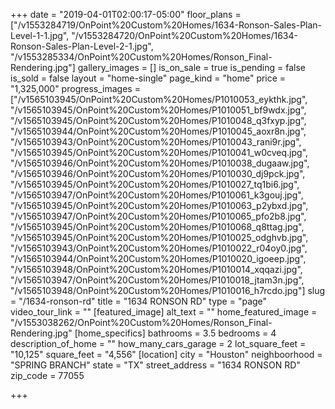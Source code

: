 +++
date = "2019-04-01T02:00:17-05:00"
floor_plans = ["/v1553284719/OnPoint%20Custom%20Homes/1634-Ronson-Sales-Plan-Level-1-1.jpg", "/v1553284720/OnPoint%20Custom%20Homes/1634-Ronson-Sales-Plan-Level-2-1.jpg", "/v1553285334/OnPoint%20Custom%20Homes/Ronson_Final-Rendering.jpg"]
gallery_images = []
is_on_sale = true
is_pending = false
is_sold = false
layout = "home-single"
page_kind = "home"
price = "1,325,000"
progress_images = ["/v1565103945/OnPoint%20Custom%20Homes/P1010053_eykthk.jpg", "/v1565103945/OnPoint%20Custom%20Homes/P1010051_bf9wdx.jpg", "/v1565103945/OnPoint%20Custom%20Homes/P1010048_q3fxyp.jpg", "/v1565103944/OnPoint%20Custom%20Homes/P1010045_aoxr8n.jpg", "/v1565103943/OnPoint%20Custom%20Homes/P1010043_rani9r.jpg", "/v1565103945/OnPoint%20Custom%20Homes/P1010041_w0cveq.jpg", "/v1565103946/OnPoint%20Custom%20Homes/P1010038_dugaaw.jpg", "/v1565103946/OnPoint%20Custom%20Homes/P1010030_dj9pck.jpg", "/v1565103945/OnPoint%20Custom%20Homes/P1010027_tq1bi6.jpg", "/v1565103947/OnPoint%20Custom%20Homes/P1010061_k3gouj.jpg", "/v1565103945/OnPoint%20Custom%20Homes/P1010063_p2ybxd.jpg", "/v1565103947/OnPoint%20Custom%20Homes/P1010065_pfo2b8.jpg", "/v1565103945/OnPoint%20Custom%20Homes/P1010068_q8ttag.jpg", "/v1565103945/OnPoint%20Custom%20Homes/P1010025_odghvb.jpg", "/v1565103943/OnPoint%20Custom%20Homes/P1010022_r04oy0.jpg", "/v1565103944/OnPoint%20Custom%20Homes/P1010020_igoeep.jpg", "/v1565103948/OnPoint%20Custom%20Homes/P1010014_xqqazi.jpg", "/v1565103947/OnPoint%20Custom%20Homes/P1010018_jtam3n.jpg", "/v1565103948/OnPoint%20Custom%20Homes/P1010016_h7rcdo.jpg"]
slug = "/1634-ronson-rd"
title = "1634 RONSON RD"
type = "page"
video_tour_link = ""
[featured_image]
alt_text = ""
home_featured_image = "/v1553038262/OnPoint%20Custom%20Homes/Ronson_Final-Rendering.jpg"
[home_specifics]
bathrooms = 3.5
bedrooms = 4
description_of_home = ""
how_many_cars_garage = 2
lot_square_feet = "10,125"
square_feet = "4,556"
[location]
city = "Houston"
neighboorhood = "SPRING BRANCH"
state = "TX"
street_address = "1634 RONSON RD"
zip_code = 77055

+++
